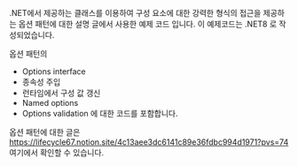 .NET에서 제공하는 클래스를 이용하여 구성 요소에 대한 강력한 형식의 접근을 제공하는 옵션 패턴에 대한 설명 글에서 사용한 예제 코드 입니다.
이 예제코드는 .NET8 로 작성되었습니다.

옵션 패턴의
- Options interface
- 종속성 주입
- 런타임에서 구성 값 갱신
- Named options
- Options validation
에 대한 코드를 포함합니다.   

옵션 패턴에 대한 글은 https://lifecycle67.notion.site/4c13aee3dc6141c89e36fdbc994d1971?pvs=74 여기에서 확인할 수 있습니다.
